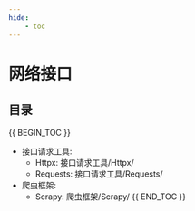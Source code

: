 ```yaml
---
hide:
    - toc
---
```

# 网络接口

## 目录

{{ BEGIN_TOC }}
- 接口请求工具:
    - Httpx: 接口请求工具/Httpx/
    - Requests: 接口请求工具/Requests/
- 爬虫框架:
  - Scrapy: 爬虫框架/Scrapy/
{{ END_TOC }}